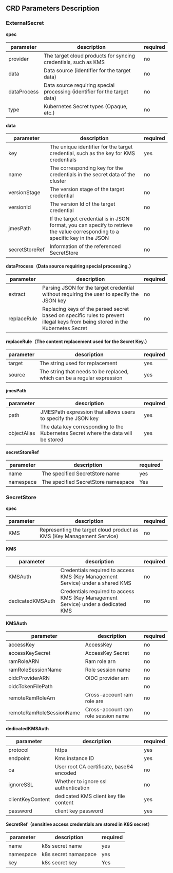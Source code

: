 ## CRD Parameters Description

### ExternalSecret

**spec**

| parameter   | description                                                  | required |
| ----------- | ------------------------------------------------------------ | -------- |
| provider    | The target cloud products for syncing credentials, such as KMS | no       |
| data        | Data source (identifier for the target data)                 | no       |
| dataProcess | Data source requiring special processing (identifier for the target data) | no       |
| type        | Kubernetes Secret types (Opaque, etc.)                       | no       |

**data**

| parameter      | description                                                  | required |
| -------------- | ------------------------------------------------------------ | -------- |
| key            | The unique identifier for the target credential, such as the key for KMS credentials | yes      |
| name           | The corresponding key for the credentials in the secret data of the cluster | no       |
| versionStage   | The version stage of the target credential                   | no       |
| versionId      | The version Id of the target credential                      | no       |
| jmesPath       | If the target credential is in JSON format, you can specify to retrieve the value corresponding to a specific key in the JSON | no       |
| secretStoreRef | Information of the referenced SecretStore                    | no       |

**dataProcess（Data source requiring special processing.）**

| parameter   | description                                                  | required |
| ----------- | ------------------------------------------------------------ | -------- |
| extract     | Parsing JSON for the target credential without requiring the user to specify the JSON key | no       |
| replaceRule | Replacing keys of the parsed secret based on specific rules to prevent illegal keys from being stored in the Kubernetes Secret | no       |

**replaceRule（The content replacement used for the Secret Key.）**

| parameter | description                                                  | required |
| --------- | ------------------------------------------------------------ | -------- |
| target    | The string used for replacement                              | yes      |
| source    | The string that needs to be replaced, which can be a regular expression | yes      |

**jmesPath**

| parameter   | description                                                  | required |
| ----------- | ------------------------------------------------------------ | -------- |
| path        | JMESPath expression that allows users to specify the JSON key | yes      |
| objectAlias | The data key corresponding to the Kubernetes Secret where the data will be stored | yes      |

**secretStoreRef**

| parameter | description                         | required |
| --------- | ----------------------------------- | -------- |
| name      | The specified SecretStore name      | yes      |
| namespace | The specified SecretStore namespace | Yes      |

### SecretStore

**spec**

| parameter | description                                                  | required |
| --------- | ------------------------------------------------------------ | -------- |
| KMS       | Representing the target cloud product as KMS (Key Management Service) | no       |

**KMS**

| parameter        | description                                                  | required |
| ---------------- | ------------------------------------------------------------ | -------- |
| KMSAuth          | Credentials required to access KMS (Key Management Service) under a shared KMS | no       |
| dedicatedKMSAuth | Credentials required to access KMS (Key Management Service) under a dedicated KMS | no       |

**KMSAuth**

| parameter                | description                         | required |
| ------------------------ | ----------------------------------- | -------- |
| accessKey                | AccessKey                           | no       |
| accessKeySecret          | AccessKey Secret                    | no       |
| ramRoleARN               | Ram role arn                        | no       |
| ramRoleSessionName       | Role session name                   | no       |
| oidcProviderARN          | OIDC provider arn                   | no       |
| oidcTokenFilePath        |                                     | no       |
| remoteRamRoleArn         | Cross-account ram role are          | no       |
| remoteRamRoleSessionName | Cross-account ram role session name | no       |

**dedicatedKMSAuth**

| parameter        | description                              | required |
| ---------------- | ---------------------------------------- | -------- |
| protocol         | https                                    | yes      |
| endpoint         | Kms instance ID                          | yes      |
| ca               | User root CA certificate, base64 encoded | no       |
| ignoreSSL        | Whether to ignore ssl authentication     | no       |
| clientKeyContent | dedicated KMS client key file content    | yes      |
| password         | client key password                      | yes      |

**SecretRef（sensitive access credentials are stored in K8S secret）**

| parameter | description          | required |
| --------- | -------------------- | -------- |
| name      | k8s secret name      | yes      |
| namespace | k8s secret namaspace | yes      |
| key       | k8s secret key       | Yes      |